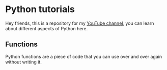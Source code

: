# Python tutorials
Hey friends, this is a repository for my [YouTube channel](https://www.youtube.com/channel/UCOT01XvBSj12xQsANtTeAcQ), you can learn about different aspects of Python here.

## Functions
Python functions are a piece of code that you can use over and over again without writing it. 